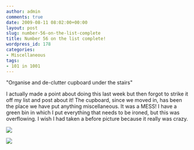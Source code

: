 ```yaml
---
author: admin
comments: true
date: 2009-08-11 08:02:00+00:00
layout: post
slug: number-56-on-the-list-complete
title: Number 56 on the list complete!
wordpress_id: 178
categories:
- Miscellaneous
tags:
- 101 in 1001
---
```


"Organise and de-clutter cupboard under the stairs"  
  


I actually made a point about doing this last week but then forgot to strike it off my list and post about it!  The cupboard, since we moved in, has been the place we have put anything miscellaneous.  It was a MESS!  I have a green bin in which I put everything that needs to be ironed, but this was overflowing.  I wish I had taken a before picture because it really was crazy.  
  
[![](http://1.bp.blogspot.com/_C-ub7-hXVgE/SoEowyHWm-I/AAAAAAAAH1M/iLYupbV2gDY/s400/IMG_5005.JPG)](http://1.bp.blogspot.com/_C-ub7-hXVgE/SoEowyHWm-I/AAAAAAAAH1M/iLYupbV2gDY/s1600/IMG_5005.JPG)  


  


![](https://blogger.googleusercontent.com/tracker/251139911615938991-1695871622405866696?l=www.outmumbered.com)
